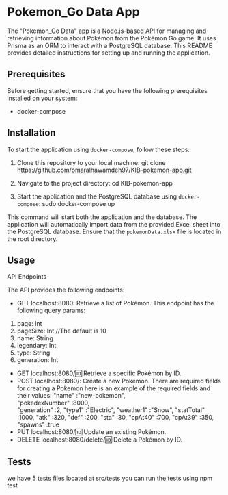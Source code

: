 # Pokemon_Go Data App

The "Pokemon_Go Data" app is a Node.js-based API for managing and retrieving information about Pokémon from the Pokémon Go game. It uses Prisma as an ORM to interact with a PostgreSQL database. This README provides detailed instructions for setting up and running the application.

## Prerequisites

Before getting started, ensure that you have the following prerequisites installed on your system:
- docker-compose 

## Installation

To start the application using `docker-compose`, follow these steps:

1. Clone this repository to your local machine:
   git clone https://github.com/omaralhawamdeh97/KIB-pokemon-app.git

2. Navigate to the project directory:
   cd KIB-pokemon-app

3. Start the application and the PostgreSQL database using `docker-compose`:
   sudo docker-compose up

This command will start both the application and the database. The application will automatically import data from the provided Excel sheet into the PostgreSQL database. Ensure that the `pokemonData.xlsx` file is located in the root directory.

## Usage

API Endpoints

The API provides the following endpoints:

- GET     localhost:8080:             Retrieve a list of Pokémon.
This endpoint has the following query params:      
1. page:         Int
2. pageSize:     Int  //The default is 10
3. name:         String
4. legendary:    Int
5. type:         String
6. generation:   Int
  
- GET     localhost:8080/:id:         Retrieve a specific Pokémon by ID.
- POST    localhost:8080/:            Create a new Pokémon.
      There are required fields for creating a Pokemon here is an example of the required fields and their values:
            "name"           :"new-pokemon",  
            "pokedexNumber"  :8000,     
            "generation"     :2,
            "type1"          :"Electric",
            "weather1"       :"Snow",
            "statTotal"      :1000,
            "atk"            :320,
            "def"            :200,
            "sta"            :30,
            "cpAt40"         :700,
            "cpAt39"         :350,
            "spawns"         :true
- PUT     localhost:8080/:id:         Update an existing Pokémon.
- DELETE  localhost:8080/delete/:id:  Delete a Pokémon by ID.

## Tests
we have 5 tests files located at src/tests
you can run the tests using npm test
